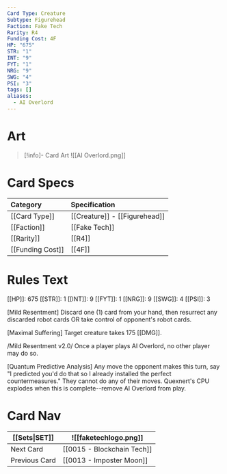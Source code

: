 ```yaml
---
Card Type: Creature
Subtype: Figurehead
Faction: Fake Tech
Rarity: R4
Funding Cost: 4F
HP: "675"
STR: "1"
INT: "9"
FYT: "1"
NRG: "9"
SWG: "4"
PSI: "3"
tags: []
aliases:
  - AI Overlord
---
```

# Art

> [!info]- Card Art
> ![[AI Overlord.png]]

# Card Specs

| Category | Specification| 
| :--- | :--- |
| [[Card Type]] | [[Creature]] - [[Figurehead]] | 
| [[Faction]] | [[Fake Tech]] |  
| [[Rarity]] | [[R4]] |
| [[Funding Cost]] | [[4F]] |  

# Rules Text  

[[HP]]: 675 [[STR]]: 1 [[INT]]: 9 [[FYT]]: 1 [[NRG]]: 9 [[SWG]]: 4 [[PSI]]: 3  

[Mild Resentment] Discard one (1) card from your hand, then resurrect any discarded robot cards OR take control of opponent's robot cards.  

[Maximal Suffering] Target creature takes 175 [[DMG]].  

/Mild Resentment v2.0/ Once a player plays AI Overlord, no other player may do so.  

[Quantum Predictive Analysis] Any move the opponent makes this turn, say "I predicted you'd do that so I already installed the perfect countermeasures." They cannot do any of their moves. Quexnert's CPU explodes when this is complete--remove AI Overlord from play.  

# Card Nav

| [[Sets\|SET]]           | ![[faketechlogo.png]]          |
| ------------- | ------------------------------ |
| Next Card     | [[0015 - Blockchain Tech]] |
| Previous Card | [[0013 - Imposter Moon]]         |



